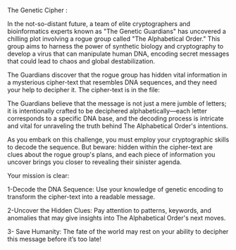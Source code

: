 The Genetic Cipher : 

In the not-so-distant future, a team of elite cryptographers and bioinformatics experts known as "The Genetic Guardians" has uncovered a chilling plot involving a rogue group called "The Alphabetical Order." This group aims to harness the power of synthetic biology and cryptography to develop a virus that can manipulate human DNA, encoding secret messages that could lead to chaos and global destabilization.

The Guardians discover that the rogue group has hidden vital information in a mysterious cipher-text that resembles DNA sequences, and they need your help to decipher it. The cipher-text is in the file:

The Guardians believe that the message is not just a mere jumble of letters; it is intentionally crafted to be deciphered alphabetically—each letter corresponds to a specific DNA base, and the decoding process is intricate and vital for unraveling the truth behind The Alphabetical Order's intentions.

As you embark on this challenge, you must employ your cryptographic skills to decode the sequence. But beware: hidden within the cipher-text are clues about the rogue group's plans, and each piece of information you uncover brings you closer to revealing their sinister agenda.

Your mission is clear:

1-Decode the DNA Sequence: Use your knowledge of genetic encoding to transform the cipher-text into a readable message.

2-Uncover the Hidden Clues: Pay attention to patterns, keywords, and anomalies that may give insights into The Alphabetical Order's next moves.

3- Save Humanity: The fate of the world may rest on your ability to decipher this message before it’s too late!
